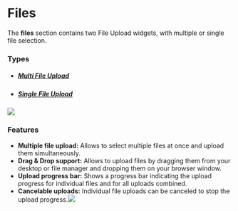 # Files

The **files** section contains two File Upload widgets, with multiple or single file selection. 

### Types

* ##### [Multi File Upload](/form-fields/form-fields-types/files/multi-file-upload.md)
* ##### [Single File Upload](/form-fields/form-fields-types/files/single-file-upload.md)

![](assets/a82d1be1cc[1].png)

### Features

* **Multiple file upload:**
  Allows to select multiple files at once and upload them simultaneously.
* **Drag & Drop support:**
  Allows to upload files by dragging them from your desktop or file manager and dropping them on your browser window.
* **Upload progress bar:**
  Shows a progress bar indicating the upload progress for individual files and for all uploads combined.
* **Cancelable uploads:**
  Individual file uploads can be canceled to stop the upload progress.![](https://s3.amazonaws.com/static.dnnsharp.com/documentation/2017/07/chrome_2017-07-07_13-23-04.png)

### 




